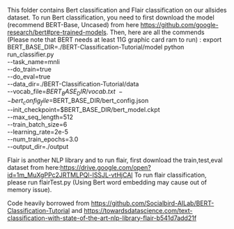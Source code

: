 This folder contains Bert classification and Flair classification on our allsides dataset. 
To run Bert classification, you need to first download the model (recommend BERT-Base, Uncased) from here https://github.com/google-research/bert#pre-trained-models. Then, here are all the commends (Please note that BERT needs at least 11G graphic card ram to run) :
export BERT_BASE_DIR=./BERT-Classification-Tutorial/model
python run_classifier.py \
  --task_name=mnli \
  --do_train=true \
  --do_eval=true \
  --data_dir=./BERT-Classification-Tutorial/data \
  --vocab_file=$BERT_BASE_DIR/vocab.txt \
  --bert_config_file=$BERT_BASE_DIR/bert_config.json \
  --init_checkpoint=$BERT_BASE_DIR/bert_model.ckpt \
  --max_seq_length=512 \
  --train_batch_size=6 \
  --learning_rate=2e-5 \
  --num_train_epochs=3.0 \
  --output_dir=./output

Flair is another NLP library and to run flair, first download the train,test,eval dataset from here:https://drive.google.com/open?id=1m_MuXgPPc2JRTMLPQl-ISSJL-vtHjCAl
To run flair classification, please run flairTest.py (Using Bert word embedding may cause out of memory issue).

Code heavily borrowed from https://github.com/Socialbird-AILab/BERT-Classification-Tutorial and https://towardsdatascience.com/text-classification-with-state-of-the-art-nlp-library-flair-b541d7add21f

